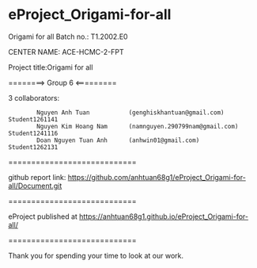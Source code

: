 # eProject_Origami-for-all

Origami for all Batch no.: T1.2002.E0

CENTER NAME: ACE-HCMC-2-FPT

Project title:Origami for all

========> Group 6 <=========

3 collaborators:

            Nguyen Anh Tuan           (genghiskhantuan@gmail.com)             Student1261141
            Nguyen Kim Hoang Nam      (namnguyen.290799nam@gmail.com)         Student1241116
            Doan Nguyen Tuan Anh      (anhwin01@gmail.com)                    Student1262131
============================

github report link: https://github.com/anhtuan68g1/eProject_Origami-for-all/Document.git

============================

eProject published at https://anhtuan68g1.github.io/eProject_Origami-for-all/

============================

Thank you for spending your time to look at our work.

